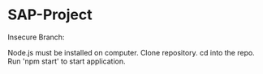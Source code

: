 # SAP-Project

Insecure Branch:

Node.js must be installed on computer.
Clone repository.
cd into the repo. 
Run 'npm start' to start application.
